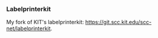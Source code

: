 ### Labelprinterkit

My fork of KIT's labelprinterkit:  https://git.scc.kit.edu/scc-net/labelprinterkit.
